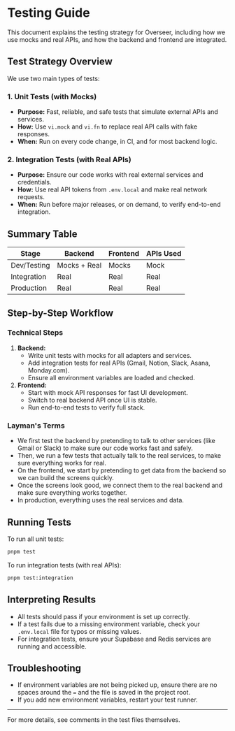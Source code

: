 # Testing Guide

This document explains the testing strategy for Overseer, including how we use mocks and real APIs, and how the backend and frontend are integrated.

## Test Strategy Overview

We use two main types of tests:

### 1. Unit Tests (with Mocks)
- **Purpose:** Fast, reliable, and safe tests that simulate external APIs and services.
- **How:** Use `vi.mock` and `vi.fn` to replace real API calls with fake responses.
- **When:** Run on every code change, in CI, and for most backend logic.

### 2. Integration Tests (with Real APIs)
- **Purpose:** Ensure our code works with real external services and credentials.
- **How:** Use real API tokens from `.env.local` and make real network requests.
- **When:** Run before major releases, or on demand, to verify end-to-end integration.

## Summary Table

| Stage         | Backend         | Frontend         | APIs Used      |
|---------------|----------------|------------------|----------------|
| Dev/Testing   | Mocks + Real   | Mocks            | Mock           |
| Integration   | Real           | Real             | Real           |
| Production    | Real           | Real             | Real           |

## Step-by-Step Workflow

### Technical Steps
1. **Backend:**
   - Write unit tests with mocks for all adapters and services.
   - Add integration tests for real APIs (Gmail, Notion, Slack, Asana, Monday.com).
   - Ensure all environment variables are loaded and checked.
2. **Frontend:**
   - Start with mock API responses for fast UI development.
   - Switch to real backend API once UI is stable.
   - Run end-to-end tests to verify full stack.

### Layman's Terms
- We first test the backend by pretending to talk to other services (like Gmail or Slack) to make sure our code works fast and safely.
- Then, we run a few tests that actually talk to the real services, to make sure everything works for real.
- On the frontend, we start by pretending to get data from the backend so we can build the screens quickly.
- Once the screens look good, we connect them to the real backend and make sure everything works together.
- In production, everything uses the real services and data.

## Running Tests

To run all unit tests:
```sh
pnpm test
```

To run integration tests (with real APIs):
```sh
pnpm test:integration
```

## Interpreting Results
- All tests should pass if your environment is set up correctly.
- If a test fails due to a missing environment variable, check your `.env.local` file for typos or missing values.
- For integration tests, ensure your Supabase and Redis services are running and accessible.

## Troubleshooting
- If environment variables are not being picked up, ensure there are no spaces around the `=` and the file is saved in the project root.
- If you add new environment variables, restart your test runner.

---

For more details, see comments in the test files themselves. 